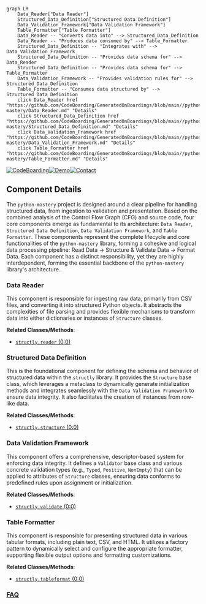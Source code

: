 ```mermaid
graph LR
    Data_Reader["Data Reader"]
    Structured_Data_Definition["Structured Data Definition"]
    Data_Validation_Framework["Data Validation Framework"]
    Table_Formatter["Table Formatter"]
    Data_Reader -- "Converts data into" --> Structured_Data_Definition
    Data_Reader -- "Produces data consumed by" --> Table_Formatter
    Structured_Data_Definition -- "Integrates with" --> Data_Validation_Framework
    Structured_Data_Definition -- "Provides data schema for" --> Data_Reader
    Structured_Data_Definition -- "Provides data schema for" --> Table_Formatter
    Data_Validation_Framework -- "Provides validation rules for" --> Structured_Data_Definition
    Table_Formatter -- "Consumes data structured by" --> Structured_Data_Definition
    click Data_Reader href "https://github.com/CodeBoarding/GeneratedOnBoardings/blob/main//python-mastery/Data_Reader.md" "Details"
    click Structured_Data_Definition href "https://github.com/CodeBoarding/GeneratedOnBoardings/blob/main//python-mastery/Structured_Data_Definition.md" "Details"
    click Data_Validation_Framework href "https://github.com/CodeBoarding/GeneratedOnBoardings/blob/main//python-mastery/Data_Validation_Framework.md" "Details"
    click Table_Formatter href "https://github.com/CodeBoarding/GeneratedOnBoardings/blob/main//python-mastery/Table_Formatter.md" "Details"
```
[![CodeBoarding](https://img.shields.io/badge/Generated%20by-CodeBoarding-9cf?style=flat-square)](https://github.com/CodeBoarding/CodeBoarding)[![Demo](https://img.shields.io/badge/Try%20our-Demo-blue?style=flat-square)](https://www.codeboarding.org/demo)[![Contact](https://img.shields.io/badge/Contact%20us%20-%20contact@codeboarding.org-lightgrey?style=flat-square)](mailto:contact@codeboarding.org)

## Component Details

The `python-mastery` project is designed around a clear pipeline for handling structured data, from ingestion to validation and presentation. Based on the combined analysis of the Control Flow Graph (CFG) and source code, four core components emerge as fundamental to its architecture: `Data Reader`, `Structured Data Definition`, `Data Validation Framework`, and `Table Formatter`. These components represent the complete lifecycle and core functionalities of the `python-mastery` library, forming a cohesive and logical data processing pipeline: Read Data -> Structure & Validate Data -> Format Data. Each component has a distinct responsibility, yet they are highly interdependent, forming the essential backbone of the `python-mastery` library's architecture.

### Data Reader
This component is responsible for ingesting raw data, primarily from CSV files, and converting it into structured Python objects. It abstracts the complexities of file parsing and provides flexible mechanisms to transform data into either dictionaries or instances of `Structure` classes.


**Related Classes/Methods**:

- <a href="https://github.com/dabeaz-course/python-mastery/blob/master/Solutions/9_2/structly/reader.py#L0-L0" target="_blank" rel="noopener noreferrer">`structly.reader` (0:0)</a>


### Structured Data Definition
This is the foundational component for defining the schema and behavior of structured data within the `structly` library. It provides the `Structure` base class, which leverages a metaclass to dynamically generate initialization methods and integrates seamlessly with the `Data Validation Framework` to ensure data integrity. It also facilitates the creation of instances from row-like data.


**Related Classes/Methods**:

- <a href="https://github.com/dabeaz-course/python-mastery/blob/master/Solutions/9_2/structly/structure.py#L0-L0" target="_blank" rel="noopener noreferrer">`structly.structure` (0:0)</a>


### Data Validation Framework
This component offers a comprehensive, descriptor-based system for enforcing data integrity. It defines a `Validator` base class and various concrete validation types (e.g., `Typed`, `Positive`, `NonEmpty`) that can be applied to attributes of `Structure` classes, ensuring data conforms to predefined rules upon assignment or initialization.


**Related Classes/Methods**:

- <a href="https://github.com/dabeaz-course/python-mastery/blob/master/Solutions/9_2/structly/validate.py#L0-L0" target="_blank" rel="noopener noreferrer">`structly.validate` (0:0)</a>


### Table Formatter
This component is responsible for presenting structured data in various tabular formats, including plain text, CSV, and HTML. It utilizes a factory pattern to dynamically select and configure the appropriate formatter, supporting flexible output options and formatting customizations.


**Related Classes/Methods**:

- <a href="https://github.com/dabeaz-course/python-mastery/blob/master/Solutions/9_2/structly/tableformat.py#L0-L0" target="_blank" rel="noopener noreferrer">`structly.tableformat` (0:0)</a>




### [FAQ](https://github.com/CodeBoarding/GeneratedOnBoardings/tree/main?tab=readme-ov-file#faq)